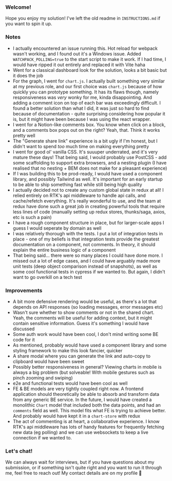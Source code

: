 ### Welcome!

Hope you enjoy my solution! I've left the old readme in `INSTRUCTIONS.md` if you want to spin it up.

### Notes

- I actually encountered an issue running this. Hot reload for webpack wasn't working, and I found out it's a Windows issue. Added `WATCHPACK_POLLING=true` to the start script to make it work. If I had time, I would have ripped it out entirely and replaced it with Vite haha
- Went for a classical dashboard look for the solution, looks a bit basic but it does the job
- For the graph, I went for `chart.js`. I actually built something very similar at my previous role, and our first choice was `chart.js` because of how quickly you can prototype something. It has its flaws though, namely responsiveness was _very_ wonky for me, kinda disappointing. And adding a comment icon on top of each bar was exceedingly difficult. I found a better solution than what I did, it was just so hard to find because of documentation - quite surprising considering how popular it is, but it might have been because I was using the react wrapper.
- I went for a Notion-like comments box. You know when click on a block, and a comments box pops out on the right? Yeah, that. Think it works pretty well
- The "Generate share link" experience is a bit ugly if I'm honest, but I didn't want to spend _too_ much time on making everything pretty
- I went for good ol' vanilla CSS. It's suuuper underrated, and it's very mature these days! That being said, I would probably use PostCSS - add some scaffolding to support extra browsers, and a nesting plugin (I have realised that no nesting + BEM does not make for a pleasant experience)
- If I was building this to be prod-ready, I would have used a component library, and possibly Tailwind as well. It's important for an early startup to be able to ship something fast while still being high quality
- I actually decided not to create any custom global state in redux at all! I relied entirely on RTK's api middleware to handle api calls, and cache/refetch everything. It's really wonderful to use, and the team at redux have done such a great job in creating powerful tools that require less lines of code (manually setting up redux stores, thunks/saga, axios, etc is such a pain)
- I have a rough component structure in place, but for larger-scale apps I guess I would seperate by domain as well
- I was relatively thorough with the tests. I put a lot of integration tests in place - one of my beliefs is that integration tests provide the greatest documentation on a component, not comments. In theory, it should explain the entire business logic of a component
- That being said... there were so many places I could have done more. I missed out a lot of edge cases, and I could have arguably made more unit tests (deep object comparison instead of snapshots), as well as some cool functional tests in cypress if we wanted to. But again, I didn't want to go overkill on a tech test

### Improvements

- A bit more defensive rendering would be useful, as there's a lot that depends on API responses (so loading messages, error messages etc)
- Wasn't sure whether to show comments or not in the shared chart. Yeah, the comments will be useful for adding context, but it might contain sensitive information. Guess it's something I would have discussed
- Some auth work would have been cool, I don't mind writing some BE code for it
- As mentioned, probably would have used a component library and some styling framework to make this look fancier, quicker
- A share modal where you can generate the link and auto-copy to clipboard would have been sweet
- Possibly better responsiveness in general? Viewing charts in mobile is always a big problem (but solveable! With mobile gestures such as pinch zooming and swiping)
- e2e and functional tests would have been cool as well
- FE & BE models are very tightly coupled right now. A frontend application should theoretically be able to absorb and transform data from any generic BE service. In the future, I would have created a monolithic `Chart` model that included both the data points, and had an `comments` field as well. This model fits what FE is trying to achieve better. And probably would have kept it in a `chart-store` with redux
- The act of commenting is at heart, a collaborative experience. I know RTK's api middleware has lots of handy features for frequently fetching new data (eg polling) and we can use websockets to keep a live connection if we wanted to.

### Let's chat!

We can always wait for interviews, but if you have questions about my submission, or if something isn't quite right and you want to run it through me, feel free to reach out! My contact details are on my profile 🙌
